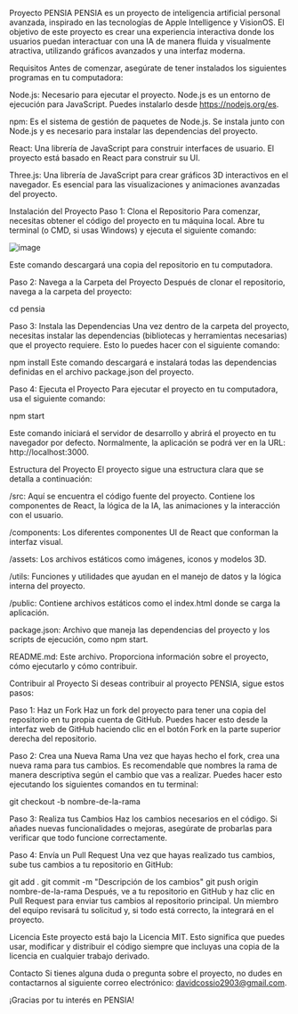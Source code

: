 Proyecto PENSIA
PENSIA es un proyecto de inteligencia artificial personal avanzada, inspirado en las tecnologías de Apple Intelligence y VisionOS. El objetivo de este proyecto es crear una experiencia interactiva donde los usuarios puedan interactuar con una IA de manera fluida y visualmente atractiva, utilizando gráficos avanzados y una interfaz moderna.

Requisitos
Antes de comenzar, asegúrate de tener instalados los siguientes programas en tu computadora:

Node.js: Necesario para ejecutar el proyecto. Node.js es un entorno de ejecución para JavaScript. Puedes instalarlo desde https://nodejs.org/es.

npm: Es el sistema de gestión de paquetes de Node.js. Se instala junto con Node.js y es necesario para instalar las dependencias del proyecto.

React: Una librería de JavaScript para construir interfaces de usuario. El proyecto está basado en React para construir su UI.

Three.js: Una librería de JavaScript para crear gráficos 3D interactivos en el navegador. Es esencial para las visualizaciones y animaciones avanzadas del proyecto.


Instalación del Proyecto
Paso 1: Clona el Repositorio
Para comenzar, necesitas obtener el código del proyecto en tu máquina local. Abre tu terminal (o CMD, si usas Windows) y ejecuta el siguiente comando:


![image](https://github.com/user-attachments/assets/9c536ecd-18fd-4e51-a489-1749465a4c9b)

Este comando descargará una copia del repositorio en tu computadora.

Paso 2: Navega a la Carpeta del Proyecto
Después de clonar el repositorio, navega a la carpeta del proyecto:

cd pensia

Paso 3: Instala las Dependencias
Una vez dentro de la carpeta del proyecto, necesitas instalar las dependencias (bibliotecas y herramientas necesarias) que el proyecto requiere. Esto lo puedes hacer con el siguiente comando:

npm install
Este comando descargará e instalará todas las dependencias definidas en el archivo package.json del proyecto.

Paso 4: Ejecuta el Proyecto
Para ejecutar el proyecto en tu computadora, usa el siguiente comando:

npm start

Este comando iniciará el servidor de desarrollo y abrirá el proyecto en tu navegador por defecto. Normalmente, la aplicación se podrá ver en la URL: http://localhost:3000.


Estructura del Proyecto
El proyecto sigue una estructura clara que se detalla a continuación:

/src: Aquí se encuentra el código fuente del proyecto. Contiene los componentes de React, la lógica de la IA, las animaciones y la interacción con el usuario.

/components: Los diferentes componentes UI de React que conforman la interfaz visual.

/assets: Los archivos estáticos como imágenes, iconos y modelos 3D.

/utils: Funciones y utilidades que ayudan en el manejo de datos y la lógica interna del proyecto.

/public: Contiene archivos estáticos como el index.html donde se carga la aplicación.

package.json: Archivo que maneja las dependencias del proyecto y los scripts de ejecución, como npm start.

README.md: Este archivo. Proporciona información sobre el proyecto, cómo ejecutarlo y cómo contribuir.

Contribuir al Proyecto
Si deseas contribuir al proyecto PENSIA, sigue estos pasos:

Paso 1: Haz un Fork
Haz un fork del proyecto para tener una copia del repositorio en tu propia cuenta de GitHub. Puedes hacer esto desde la interfaz web de GitHub haciendo clic en el botón Fork en la parte superior derecha del repositorio.

Paso 2: Crea una Nueva Rama
Una vez que hayas hecho el fork, crea una nueva rama para tus cambios. Es recomendable que nombres la rama de manera descriptiva según el cambio que vas a realizar. Puedes hacer esto ejecutando los siguientes comandos en tu terminal:


git checkout -b nombre-de-la-rama

Paso 3: Realiza tus Cambios
Haz los cambios necesarios en el código. Si añades nuevas funcionalidades o mejoras, asegúrate de probarlas para verificar que todo funcione correctamente.

Paso 4: Envía un Pull Request
Una vez que hayas realizado tus cambios, sube tus cambios a tu repositorio en GitHub:


git add .
git commit -m "Descripción de los cambios"
git push origin nombre-de-la-rama
Después, ve a tu repositorio en GitHub y haz clic en Pull Request para enviar tus cambios al repositorio principal. Un miembro del equipo revisará tu solicitud y, si todo está correcto, la integrará en el proyecto.

Licencia
Este proyecto está bajo la Licencia MIT. Esto significa que puedes usar, modificar y distribuir el código siempre que incluyas una copia de la licencia en cualquier trabajo derivado.

Contacto
Si tienes alguna duda o pregunta sobre el proyecto, no dudes en contactarnos al siguiente correo electrónico: davidcossio2903@gmail.com.

¡Gracias por tu interés en PENSIA!
